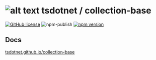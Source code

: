 # ![alt text](https://avatars1.githubusercontent.com/u/64487547?s=30&amp;v=5 "tsdotnet") tsdotnet / collection-base

[![GitHub license](https://img.shields.io/badge/license-MIT-blue.svg?style=flat-square)](https://github.com/tsdotnet/collection-base/blob/master/LICENSE)
![npm-publish](https://github.com/tsdotnet/collection-base/workflows/npm-publish/badge.svg)
[![npm version](https://img.shields.io/npm/v/@tsdotnet/collection-base.svg?style=flat-square)](https://www.npmjs.com/package/@tsdotnet/collection-base)



## Docs

[tsdotnet.github.io/collection-base](https://tsdotnet.github.io/collection-base/)
